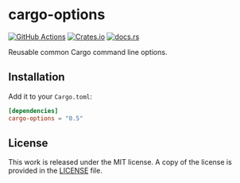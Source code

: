 # cargo-options

[![GitHub Actions](https://github.com/messense/cargo-options/workflows/CI/badge.svg)](https://github.com/messense/cargo-options/actions?query=workflow%3ACI)
[![Crates.io](https://img.shields.io/crates/v/cargo-options.svg)](https://crates.io/crates/cargo-options)
[![docs.rs](https://docs.rs/cargo-options/badge.svg)](https://docs.rs/cargo-options/)

Reusable common Cargo command line options.

## Installation

Add it to your ``Cargo.toml``:

```toml
[dependencies]
cargo-options = "0.5"
```

## License

This work is released under the MIT license. A copy of the license is provided in the [LICENSE](./LICENSE) file.
